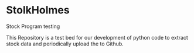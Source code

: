 # StolkHolmes
Stock Program testing

This Repository is a test bed for our development of python code to extract stock data and periodically upload the to Github. 
